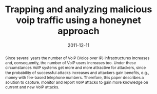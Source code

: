 ---
abstract: Since several years the number of VoIP (Voice over  IP) infrastructures
  increases and, consequently, the number of  VoIP users increases too. Under these
  circumstances VoIP systems  get more and more attractive for attackers, since the
  probability  of successful attacks increases and attackers gain bene&#64257;ts,
  e.g.,  money with fee-based telephone numbers. Therefore, this paper  describes
  a solution to capture, monitor and report VoIP attacks  to gain more knowledge on
  current and new VoIP attacks.
authors:
- Markus Gruber
- Florian Fankhauser
- Stefan Taber
- Christian Schanes
- Thomas Grechenig
date: '2011-12-11'
featured: false
links:
- name: Publik
  url: https://publik.tuwien.ac.at/showentry.php?ID=205406&lang=1
publication_types:
- '0'
publishDate: '2011-12-11'
title: Trapping and analyzing malicious voip traffic using a honeynet approach
url_pdf: ''
---